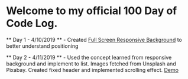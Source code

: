 # Welcome to my official 100 Day of Code Log. 

** Day 1 - 4/10/2019 ** - Created [Full Screen Responsive Background](https://codepen.io/ebizl/full/pBEMXK) to better understand positioning 

** Day 2 - 4/11/2019 ** - Used the concept learned from responsive background and implement to list. Images fetched from Unsplash and Pixabay. Created fixed header and implemented scrolling effect. [Demo](https://codepen.io/ebizl/full/BEpwNp)  
